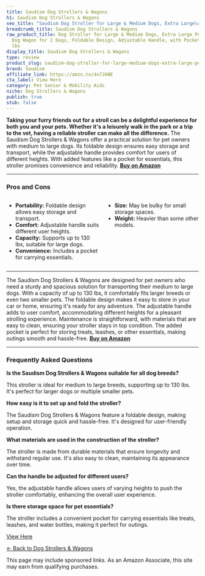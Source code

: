 ```yaml
---
title: Saudism Dog Strollers & Wagons
h1: Saudism Dog Strollers & Wagons
seo_title: "Saudism Dog Stroller for Large & Medium Dogs, Extra Large\u2026"
breadcrumb_title: Saudism Dog Strollers & Wagons
raw_product_title: Dog Stroller for Large & Medium Dogs, Extra Large Pet Stroller,
  Dog Wagon for 2 Dogs, Foldable Design, Adjustable Handle, with Pocket, Up to 130
  lbs
display_title: Saudism Dog Strollers & Wagons
type: review
product_slug: saudism-dog-stroller-for-large-medium-dogs-extra-large-pet-stroller-dog-f5515052
brand: Saudism
affiliate_link: https://amzn.to/4n7J6NE
cta_label: View Here
category: Pet Senior & Mobility Aids
niche: Dog Strollers & Wagons
publish: true
stub: false
---
```


<div id="intro" class="full-width">
  <p><strong>Taking your furry friends out for a stroll can be a delightful experience for both you and your pets. Whether it's a leisurely walk in the park or a trip to the vet, having a reliable stroller can make all the difference.</strong> The Saudism Dog Strollers & Wagons offer a practical solution for pet owners with medium to large dogs. Its foldable design ensures easy storage and transport, while the adjustable handle provides comfort for users of different heights. With added features like a pocket for essentials, this stroller promises convenience and reliability. <a href="https://amzn.to/4n7J6NE" rel="nofollow sponsored noopener" target="_blank"><strong>Buy on Amazon</strong></a></p>
</div>

<hr />
<h3 id="pros-cons">Pros and Cons</h3>
<div class="pc-grid" style="display:grid;grid-template-columns:1fr 1fr;gap:16px;">
  <ul>
    <li><strong>Portability:</strong> Foldable design allows easy storage and transport.</li>
    <li><strong>Comfort:</strong> Adjustable handle suits different user heights.</li>
    <li><strong>Capacity:</strong> Supports up to 130 lbs, suitable for large dogs.</li>
    <li><strong>Convenience:</strong> Includes a pocket for carrying essentials.</li>
  </ul>
  <ul>
    <li><strong>Size:</strong> May be bulky for small storage spaces.</li>
    <li><strong>Weight:</strong> Heavier than some other models.</li>
  </ul>
</div>
<hr />

<div class="full-width">
  <p>The Saudism Dog Strollers & Wagons are designed for pet owners who need a sturdy and spacious solution for transporting their medium to large dogs. With a capacity of up to 130 lbs, it comfortably fits larger breeds or even two smaller pets. The foldable design makes it easy to store in your car or home, ensuring it's ready for any adventure. The adjustable handle adds to user comfort, accommodating different heights for a pleasant strolling experience. Maintenance is straightforward, with materials that are easy to clean, ensuring your stroller stays in top condition. The added pocket is perfect for storing treats, leashes, or other essentials, making outings smooth and hassle-free. <a href="https://amzn.to/4n7J6NE" rel="nofollow sponsored noopener" target="_blank"><strong>Buy on Amazon</strong></a></p>
</div>

<hr />
<h3 id="faqs">Frequently Asked Questions</h3>

<p><strong>Is the Saudism Dog Strollers & Wagons suitable for all dog breeds?</strong></p>
<p>This stroller is ideal for medium to large breeds, supporting up to 130 lbs. It's perfect for larger dogs or multiple smaller pets.</p>

<p><strong>How easy is it to set up and fold the stroller?</strong></p>
<p>The Saudism Dog Strollers & Wagons feature a foldable design, making setup and storage quick and hassle-free. It's designed for user-friendly operation.</p>

<p><strong>What materials are used in the construction of the stroller?</strong></p>
<p>The stroller is made from durable materials that ensure longevity and withstand regular use. It's also easy to clean, maintaining its appearance over time.</p>

<p><strong>Can the handle be adjusted for different users?</strong></p>
<p>Yes, the adjustable handle allows users of varying heights to push the stroller comfortably, enhancing the overall user experience.</p>

<p><strong>Is there storage space for pet essentials?</strong></p>
<p>The stroller includes a convenient pocket for carrying essentials like treats, leashes, and water bottles, making it perfect for outings.</p>
<p><a class="btn" href="https://amzn.to/4n7J6NE" target="_blank" rel="nofollow sponsored noopener">View Here</a></p>
<p><a href="/roundups/pet-senior-mobility-aids/dog-strollers-wagons/">← Back to Dog Strollers & Wagons</a></p>
<aside class="disclosure">This page may include sponsored links. As an Amazon Associate, this site may earn from qualifying purchases.</aside>
